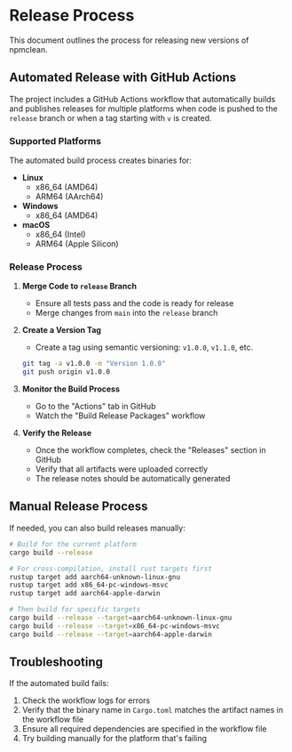 # Release Process

This document outlines the process for releasing new versions of npmclean.

## Automated Release with GitHub Actions

The project includes a GitHub Actions workflow that automatically builds and publishes releases for multiple platforms when code is pushed to the `release` branch or when a tag starting with `v` is created.

### Supported Platforms

The automated build process creates binaries for:

- **Linux**
  - x86_64 (AMD64)
  - ARM64 (AArch64)
- **Windows**
  - x86_64 (AMD64)
- **macOS**
  - x86_64 (Intel)
  - ARM64 (Apple Silicon)

### Release Process

1. **Merge Code to `release` Branch**
   - Ensure all tests pass and the code is ready for release
   - Merge changes from `main` into the `release` branch

2. **Create a Version Tag**
   - Create a tag using semantic versioning: `v1.0.0`, `v1.1.0`, etc.

   ```bash
   git tag -a v1.0.0 -m "Version 1.0.0"
   git push origin v1.0.0
   ```

3. **Monitor the Build Process**
   - Go to the "Actions" tab in GitHub
   - Watch the "Build Release Packages" workflow

4. **Verify the Release**
   - Once the workflow completes, check the "Releases" section in GitHub
   - Verify that all artifacts were uploaded correctly
   - The release notes should be automatically generated

## Manual Release Process

If needed, you can also build releases manually:

```bash
# Build for the current platform
cargo build --release

# For cross-compilation, install rust targets first
rustup target add aarch64-unknown-linux-gnu
rustup target add x86_64-pc-windows-msvc
rustup target add aarch64-apple-darwin

# Then build for specific targets
cargo build --release --target=aarch64-unknown-linux-gnu
cargo build --release --target=x86_64-pc-windows-msvc
cargo build --release --target=aarch64-apple-darwin
```

## Troubleshooting

If the automated build fails:

1. Check the workflow logs for errors
2. Verify that the binary name in `Cargo.toml` matches the artifact names in the workflow file
3. Ensure all required dependencies are specified in the workflow file
4. Try building manually for the platform that's failing
